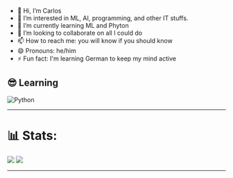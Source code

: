 - 👋 Hi, I’m Carlos
- 👀 I’m interested in ML, AI, programming, and other IT stuffs.
- 🌱 I’m currently learning ML and Phyton
- 💞️ I’m looking to collaborate on all I could do
- 📫 How to reach me: you will know if you should know
- 😄 Pronouns: he/him
- ⚡ Fun fact: I'm learning German to keep my mind active

## 😎 Learning
![Python](https://img.shields.io/badge/python-3670A0?style=for-the-badge&logo=python&logoColor=ffdd54)

---

# 📊 Stats:
![](https://github-readme-stats.vercel.app/api?username=CarlosJot4&theme=dark&hide_border=false&include_all_commits=false&count_private=false)
![](https://github-readme-streak-stats.herokuapp.com/?user=CarlosJot4&theme=dark&hide_border=false)


---
<!---
CarlosJot4/CarlosJot4 is a ✨ special ✨ repository because its `README.md` (this file) appears on your GitHub profile.
You can click the Preview link to take a look at your changes.
--->
